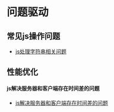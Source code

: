 # 问题驱动

## 常见js操作问题

* [js处理字符串相关问题](知识笔记/大前端/基础/JavaScript/问题驱动/js处理字符串相关问题.md)


## 性能优化

#### js解决服务器和客户端存在时间差的问题

* [js解决服务器和客户端存在时间差的问题](知识笔记/大前端/基础/JavaScript/问题驱动/js解决服务器和客户端存在时间差的问题.md)
